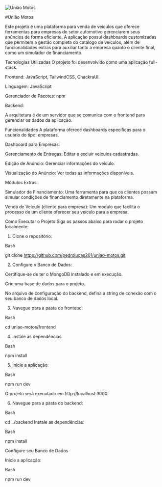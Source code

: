 ![União Motos](https://github.com/pedrolucas201/uniao-motos/blob/main/frontend/src/assets/Captura%20de%20Tela%202025-08-11%20a%CC%80s%2016.05.56.png)

#União Motos

Este projeto é uma plataforma para venda de veículos que oferece ferramentas para empresas do setor automotivo gerenciarem seus anúncios de forma eficiente. A aplicação possui dashboards customizadas que permitem a gestão completa do catálogo de veículos, além de funcionalidades extras para auxiliar tanto a empresa quanto o cliente final, como um simulador de financiamento.

Tecnologias Utilizadas
O projeto foi desenvolvido como uma aplicação full-stack.

Frontend: JavaScript, TailwindCSS, ChackraUI.

Linguagem: JavaScript

Gerenciador de Pacotes: npm

Backend:

A arquitetura é de um servidor que se comunica com o frontend para gerenciar os dados da aplicação.

Funcionalidades
A plataforma oferece dashboards específicas para o usuário do tipo: empresas.

Dashboard para Empresas:

Gerenciamento de Entregas: Editar e excluir veículos cadastradas.

Edição de Anúncio: Gerenciar informações do veículo.

Visualização do Anúncio: Ver todas as informações disponíveis.

Módulos Extras:

Simulador de Financiamento: Uma ferramenta para que os clientes possam simular condições de financiamento diretamente na plataforma.

Venda de Veículo (cliente para empresa): Um módulo que facilita o processo de um cliente oferecer seu veículo para a empresa.

Como Executar o Projeto
Siga os passos abaixo para rodar o projeto localmente:

1. Clone o repositório:

Bash

git clone https://github.com/pedrolucas201/uniao-motos.git

2. Configure o Banco de Dados:

Certifique-se de ter o MongoDB instalado e em execução.

Crie uma base de dados para o projeto.

No arquivo de configuração do backend, defina a string de conexão com o seu banco de dados local.

3. Navegue para a pasta do frontend:

Bash

cd uniao-motos/frontend

4. Instale as dependências:

Bash

npm install

5. Inicie a aplicação:

Bash

npm run dev

O projeto será executado em http://localhost:3000.

6. Navegue para a pasta do backend:

Bash

cd ../backend
Instale as dependências:

Bash

npm install

Configure seu Banco de Dados

Inicie a aplicação:

Bash

npm run dev


